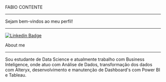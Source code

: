 FABIO CONTENTE
***
Sejam bem-vindos ao meu perfil!
***
[![Linkedin Badge](https://img.shields.io/badge/-Linkedin-blue?style-flat-square&logo+Linkedin&logoColor+white&link+https://www.linkedin.com/in/fabio-contente/)](https://www.linkedin.com/in/fabio-contente/)

About me
***
Sou estudante de Data Science e atualmente trabalho com Business Inteligence, onde atuo com Análise de Dados, transformação dos dados com Alteryx, desenvolvimento e manutenção de Dashboard's com Power BI e Tableau.
 
